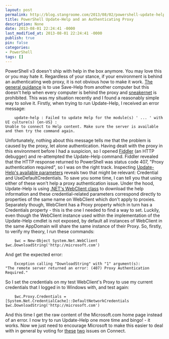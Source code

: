 ```yaml
---
layout: post
permalink: http://blog.stangroome.com/2013/08/02/powershell-update-help-and-an-authenticating-proxy/
title: PowerShell Update-Help and an Authenticating Proxy
description: None
date: 2013-08-01 22:24:41 -0000
last_modified_at: 2013-08-01 22:24:41 -0000
publish: true
pin: false
categories:
- PowerShell
tags: []
---
```

PowerShell v3 doesn't ship with help in the box anymore. You may love this or you may hate it. Regardless of your stance, if your environment is behind an authenticating web proxy, it is not obvious how to make it work. [The general guidance](http://blogs.technet.com/b/heyscriptingguy/archive/2012/08/31/understanding-and-using-updatable-powershell-help.aspx) is to use Save-Help from another computer but this doesn't help when every computer is behind the proxy and [sneakernet](http://en.wikipedia.org/wiki/Sneakernet) is prohibited. This was my situation recently and I found a reasonably simple way to solve it. Firstly, when trying to run Update-Help, I received an error message:
  
        update-help : Failed to update Help for the module(s) ' ... ' with UI culture(s) {en-US} :
    Unable to connect to Help content. Make sure the server is available and then try the command again.

Unfortunately, nothing about this message tells me that the problem is caused by the proxy, let alone authentication. Having dealt with the proxy in this environment before I had a suspicion, so I opened [Fiddler](http://fiddler2.com/) (an HTTP debugger) and re-attempted the Update-Help command. Fiddler revealed that the HTTP response returned to PowerShell was status code 407, "Proxy authentication required", so I was on the right track. Inspecting [Update-Help's available parameters](http://technet.microsoft.com/en-us/library/hh849720.aspx) reveals two that might be relevant: Credential and UseDefaultCredentials. To save you some time, I can tell you that using either of these won't help a proxy authentication issue. Under the hood, Update-Help is using [.NET's WebClient class](http://msdn.microsoft.com/en-us/library/system.net.webclient.aspx) to download the help information and these credential-related parameters correspond directly to properties of the same name on WebClient which don't apply to proxies. Separately though, WebClient has a Proxy property which in turn has a Credentials property - this is the one I needed to find a way to set. Luckily, even though the WebClient instance used within the implementation of the Update-Help cmdlet is not exposed, by default all instances of WebClient in the same AppDomain will share the same instance of their Proxy. So, firstly, to verify my theory, I run these commands:
  
        $wc = New-Object System.Net.WebClient
    $wc.DownloadString('http://microsoft.com')

And get the expected error:
  
        Exception calling "DownloadString" with "1" argument(s):
    "The remote server returned an error: (407) Proxy Authentication Required."

So I set the credentials on my test WebClient's Proxy to use my current credentials that I logged in to Windows with, and test again:
  
        $wc.Proxy.Credentials = [System.Net.CredentialCache]::DefaultNetworkCredentials
    $wc.DownloadString('http://microsoft.com')

And this time I get the raw content of the Microsoft.com home page instead of an error. I now try to run Update-Help one more time and bingo! - it works. Now we just need to encourage Microsoft to make this easier to deal with in general by voting for [these](http://connect.microsoft.com/PowerShell/feedback/details/730195/save-help-failure-unable-to-connect-to-help-content-error-while-connected-to-internet-via-corporate-proxy-server) [two](http://connect.microsoft.com/PowerShell/feedback/details/754102/a-cmdlet-to-create-a-proxy-configuration-settings-object) issues on Connect.
